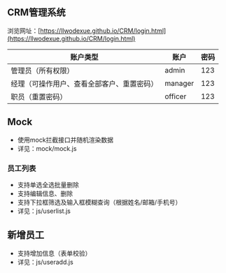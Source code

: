## CRM管理系统

浏览网址：[https://llwodexue.github.io/CRM/login.html](https://llwodexue.github.io/CRM/login.html)

| 账户类型                                   | 账户    | 密码 |
| ------------------------------------------ | ------- | ---- |
| 管理员（所有权限）                         | admin   | 123  |
| 经理（可操作用户、查看全部客户、重置密码） | manager | 123  |
| 职员（重置密码）                           | officer | 123  |


## Mock

- 使用mock拦截接口并随机渲染数据
- 详见：mock/mock.js

### 员工列表

- 支持单选全选批量删除
- 支持编辑信息、删除
- 支持下拉框筛选及输入框模糊查询（根据姓名/邮箱/手机号）
- 详见：js/userlist.js

## 新增员工

- 支持增加信息（表单校验）
- 详见：js/useradd.js